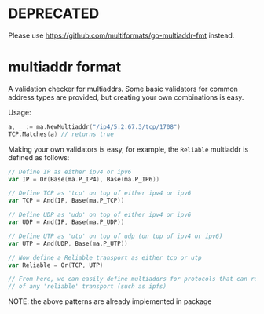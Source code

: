 # DEPRECATED
Please use https://github.com/multiformats/go-multiaddr-fmt instead.

# multiaddr format
A validation checker for multiaddrs. Some basic validators for common address
types are provided, but creating your own combinations is easy.

Usage:
```go
a, _ := ma.NewMultiaddr("/ip4/5.2.67.3/tcp/1708")
TCP.Matches(a) // returns true
```

Making your own validators is easy, for example, the `Reliable` multiaddr is
defined as follows:

```go
// Define IP as either ipv4 or ipv6
var IP = Or(Base(ma.P_IP4), Base(ma.P_IP6))

// Define TCP as 'tcp' on top of either ipv4 or ipv6
var TCP = And(IP, Base(ma.P_TCP))

// Define UDP as 'udp' on top of either ipv4 or ipv6
var UDP = And(IP, Base(ma.P_UDP))

// Define UTP as 'utp' on top of udp (on top of ipv4 or ipv6)
var UTP = And(UDP, Base(ma.P_UTP))

// Now define a Reliable transport as either tcp or utp
var Reliable = Or(TCP, UTP)

// From here, we can easily define multiaddrs for protocols that can run on top
// of any 'reliable' transport (such as ipfs)
```

NOTE: the above patterns are already implemented in package
